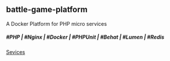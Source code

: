 ## battle-game-platform 

A Docker Platform for PHP micro services
 
##### #PHP | #Nginx | #Docker | #PHPUnit | #Behat | #Lumen | #Redis

[Sevices](https://github.com/mkifia/battle-game-services)
